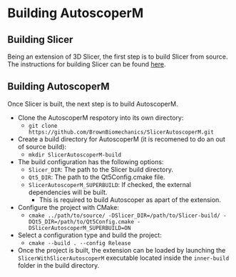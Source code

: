 # Building AutoscoperM

## Building Slicer
Being an extension of 3D Slicer, the first step is to build Slicer from source. The instructions for building Slicer can be found [here](https://slicer.readthedocs.io/en/latest/developer_guide/build_instructions/index.html).

## Building AutoscoperM
Once Slicer is built, the next step is to build AutoscoperM.

* Clone the AutoscoperM respotory into its own directory: 
    * `git clone https://github.com/BrownBiomechanics/SlicerAutoscoperM.git`
* Create a build directory for AutoscoperM (it is recomened to do an out of source build):
    * `mkdir SlicerAutoscoperM-build`
* The build configuration has the following options:
    * `Slicer_DIR`: The path to the Slicer build directory.
    * `Qt5_DIR`: The path to the Qt5Config.cmake file.
    * `SlicerAutoscoperM_SUPERBUILD`: If checked, the external dependencies will be built.
        * This is required to build Autoscoper as apart of the extension.
* Configure the project with CMake:
    * `cmake ../path/to/source/ -DSlicer_DIR=/path/to/Slicer-build/ -DQt5_DIR=/path/to/Qt5Config.cmake -DSlicerAutoscoperM_SUPERBUILD=ON`
* Select a configuration type and build the project:
    * `cmake --build . --config Release`
* Once the project is built, the extension can be loaded by launching the `SlicerWithSlicerAutoscoperM` executable located inside the `inner-build` folder in the build directory.
